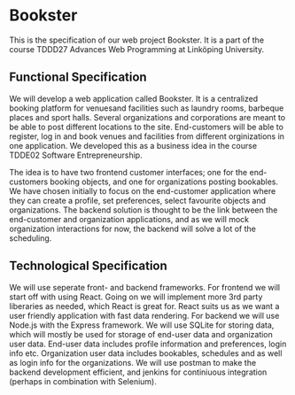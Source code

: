 # Bookster

This is the specification of our web project Bookster. It is a part of the
course TDDD27 Advances Web Programming at Linköping University.

## Functional Specification

We will develop a web application called Bookster. It is a centralized booking
platform for venuesand facilities such as laundry rooms, barbeque places and 
sport halls. Several organizations and corporations are meant to be able to
post different locations to the site. End-customers will be able to register,
log in and book venues and facilities from different orginizations in one
application. We developed this as a business idea in the course TDDE02 Software
Entrepreneurship.

The idea is to have two frontend customer interfaces; one for the end-customers
booking objects, and one for organizations posting bookables. We have chosen
initially to focus on the end-customer application where they can create a
profile, set preferences, select favourite objects and organizations. The
backend solution is thought to be the link between the end-customer and
organization applications, and as we will mock organization interactions for now,
the backend will solve a lot of the scheduling.

## Technological Specification

We will use seperate front- and backend frameworks. For frontend we will start off
with using React. Going on we will implement more 3rd party liberaries as needed,
which React is great for. React suits us as we want a user friendly application
with fast data rendering. For backend we will use Node.js with the Express
framework. We will use SQLite for storing data, which will mostly be used for
storage of end-user data and organization user data. End-user data includes profile
information and preferences, login info etc. Organization user data includes
bookables, schedules and as well as login info for the organizations. We will use
postman to make the backend development efficient, and jenkins for continiuous
integration (perhaps in combination with Selenium).